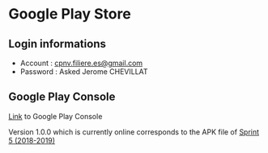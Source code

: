 # Google Play Store

## Login informations 

* Account : cpnv.filiere.es@gmail.com
* Password : Asked Jerome CHEVILLAT

 ## Google Play Console

 [Link](https://play.google.com/apps/publish/?account=4990222400246730525#AppDashboardPlace:p=ch.cpnv.joutes&appid=4976111852029444117) to Google Play Console

 Version 1.0.0 which is currently online corresponds to the APK file of [Sprint 5 (2018-2019)](https://github.com/CPNV-ES/Joutes-Ionic/releases/tag/v1.0.0)